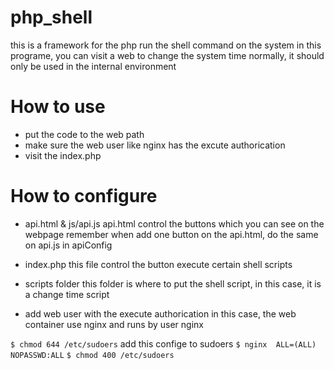 php_shell
=========

this is a framework for the php run the shell command on the system
in this programe, you can visit a web to change the system time
normally, it should only be used in the internal environment

How to use
=========
* put the code to the web path
* make sure the web user like nginx has the excute authorication
* visit the index.php

How to configure
=========
* api.html & js/api.js
api.html control the buttons which you can see on the webpage
remember when add one button on the api.html, do the same on api.js in apiConfig

* index.php
this file control the button execute certain shell scripts

* scripts folder
this folder is where to put the shell script, in this case, it is a change time script

* add web user with the execute authorication
in this case, the web container use nginx and runs by user nginx

`$ chmod 644 /etc/sudoers`
add this confige to sudoers
`$ nginx  ALL=(ALL)       NOPASSWD:ALL`
`$ chmod 400 /etc/sudoers`


